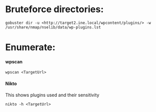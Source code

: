 

# **Bruteforce directories:**

	gobuster dir -u <http://target2.ine.local/wpcontent/plugins/> -w /usr/share/nmap/nselib/data/wp-plugins.lst
# **Enumerate:**

#### **wpscan**

	wpscan <TargetUrl>


#### **Nikto**

This shows plugins used and their sensitivity

	nikto -h <TargetUrl>



